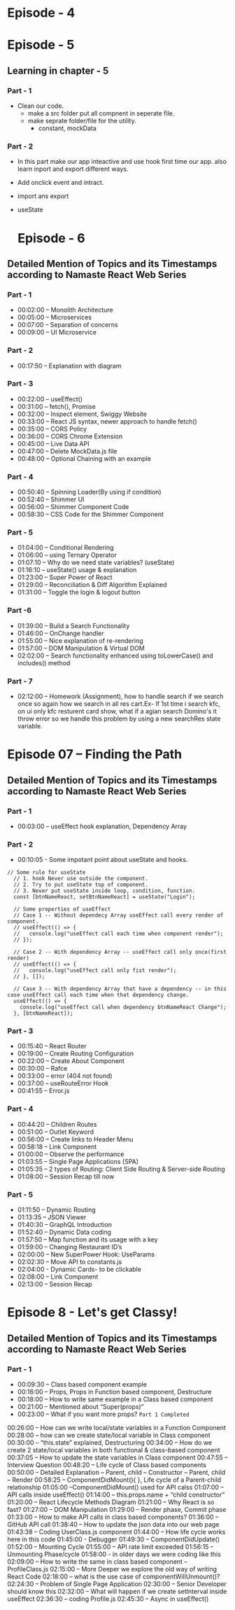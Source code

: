 # Episode - 4

# Episode - 5

## Learning in chapter - 5

### Part - 1

- Clean our code.
  - make a src folder put all compnent in seperate file.
  - make seprate folder/file for the utility.
    - constant, mockData

### Part - 2

- In this part make our app inteactive and use hook first time our app. also learn inport and export different ways.
- Add onclick event and intract.
- import ans export
- useState
  <br>

  # Episode - 6

## Detailed Mention of Topics and its Timestamps according to Namaste React Web Series

### Part - 1

- 00:02:00 – Monolith Architecture
- 00:05:00 – Microservices
- 00:07:00 – Separation of concerns
- 00:09:00 – UI Microservice

### Part - 2

- 00:17:50 – Explanation with diagram

### Part - 3

- 00:22:00 – useEffect()
- 00:31:00 – fetch(), Promise
- 00:32:00 – Inspect element, Swiggy Website
- 00:33:00 – React JS syntax, newer approach to handle fetch()
- 00:35:00 – CORS Policy
- 00:36:00 – CORS Chrome Extension
- 00:45:00 – Live Data API
- 00:47:00 – Delete MockData.js file
- 00:48:00 – Optional Chaining with an example

### Part - 4

- 00:50:40 – Spinning Loader(By using if condition)
- 00:52:40 – Shimmer UI
- 00:56:00 – Shimmer Component Code
- 00:58:30 – CSS Code for the Shimmer Component

### Part - 5

- 01:04:00 – Conditional Rendering
- 01:06:00 – using Ternary Operator
- 01:07:10 – Why do we need state variables? (useState)
- 01:16:10 – useState() usage & explanation
- 01:23:00 – Super Power of React
- 01:29:00 – Reconciliation & Diff Algorithm Explained
- 01:31:00 – Toggle the login & logout button

### Part -6

- 01:39:00 – Build a Search Functionality
- 01:46:00 – OnChange handler
- 01:55:00 – Nice explanation of re-rendering
- 01:57:00 – DOM Manipulation & Virtual DOM
- 02:02:00 – Search functionality enhanced using toLowerCase() and includes() method

### Part - 7

- 02:12:00 – Homework (Assignment), how to handle search if we search once so again how we search in all res
  cart.Ex- If 1st time i search kfc, on ui only kfc resturent card show, what if a agian search Domino's it throw
  error so we handle this problem by using a new searchRes state variable.

# Episode 07 – Finding the Path

## Detailed Mention of Topics and its Timestamps according to Namaste React Web Series

### Part - 1

- 00:03:00 – useEffect hook explanation, Dependency Array

### Part - 2

- 00:10:05 - Some impotant point about useState and hooks.

```JS
// Some rule for useState
  // 1. hook Never use outside the component.
  // 2. Try to put useState top of component.
  // 3. Never put useState inside loop, condition, function.
  const [btnNameReact, setBtnNameReact] = useState("Login");

  // Some properties of useEffect
  // Case 1 -- Without dependecy Array useEffect call every render of component.
  // useEffect(() => {
  //   console.log("useEffect call each time when component render");
  // });

  // Case 2 -- With dependency Array -- useEffect call only once(first render)
  // useEffect(() => {
  //   console.log("useEffect call only fist render");
  // }, []);

  // Case 3 -- With dependency Array that have a dependency -- in this case useEffect call each time when that dependency change.
  useEffect(() => {
    console.log("useEffect call when dependency btnNameReact Change");
  }, [btnNameReact]);
```

### Part - 3

- 00:15:40 – React Router
- 00:19:00 – Create Routing Configuration
- 00:22:00 – Create About Component
- 00:30:00 – Rafce
- 00:33:00 – error (404 not found)
- 00:37:00 – useRouteError Hook
- 00:41:55 – Error.js

### Part - 4

- 00:44:20 – Children Routes
- 00:51:00 – Outlet Keyword
- 00:56:00 – Create links to Header Menu
- 00:58:18 – Link Component
- 01:00:00 – Observe the performance
- 01:03:55 – Single Page Applications (SPA)
- 01:05:35 – 2 types of Routing: Client Side Routing & Server-side Routing
- 01:08:00 – Session Recap till now

### Part - 5

- 01:11:50 – Dynamic Routing
- 01:13:35 – JSON Viewer
- 01:40:30 – GraphQL Introduction
- 01:52:40 – Dynamic Data coding
- 01:57:50 – Map function and its usage with a key
- 01:59:00 – Changing Restaurant ID’s
- 02:00:00 – New SuperPower Hook: UseParams
- 02:02:30 – Move API to constants.js
- 02:04:00 - Dynamic Cards- to be clickable
- 02:08:00 – Link Component
- 02:13:00 – Session Recap

# Episode 8 - Let's get Classy!

## Detailed Mention of Topics and its Timestamps according to Namaste React Web Series

### Part - 1

- 00:09:30 – Class based component example
- 00:16:00 – Props, Props in Function based component, Destructure
- 00:18:00 – How to write same example in a Class based component
- 00:21:00 – Mentioned about “Super(props)”
- 00:23:00 – What if you want more props?
  `Part 1 Completed`

00:26:00 – How can we write local/state variables in a Function Component
00:28:00 – how can we create state/local variable in Class component
00:30:00 – “this.state” explained, Destructuring
00:34:00 – How do we create 2 state/local variables in both functional & class-based component
00:37:05 – How to update the state variables in Class component
00:47:55 – Interview Question
00:48:20 – Life cycle of Class based components
00:50:00 – Detailed Explanation
– Parent, child – Constructor
– Parent, child – Render
00:58:25 – ComponentDidMount(){ }, Life cycle of a Parent-child relationship
01:05:00 –ComponentDidMount() used for API calss
01:07:00 – API calls inside useEffect()
01:14:00 – this.props.name + “child constructor”
01:20:00 – React Lifecycle Methods Diagram
01:21:00 – Why React is so fast?
01:27:00 – DOM Manipulation
01:29:00 – Render phase, Commit phase
01:33:00 – How to make API calls in class based components?
01:36:00 – GitHub API call
01:38:40 – How to update the json data into our web page
01:43:38 – Coding UserClass.js component
01:44:00 – How life cycle works here in this code
01:45:00 - Debugger
01:49:30 – ComponentDidUpdate()
01:52:00 – Mounting Cycle
01:55:00 – API rate limit exceeded
01:56:15 – Unmounting Phase/cycle
01:58:00 - in older days we were coding like this
02:09:00 – How to write the same in class based component – ProfileClass.js
02:15:00 – More Deeper we explore the old way of writing React Code
02:18:00 – what is the use case of componentWillUnmount()?
02:24:30 – Problem of Single Page Application
02:30:00 – Senior Developer should know this
02:32:00 – What will happen if we create setInterval inside useEffect
02:36:30 – coding Profile.js
02:45:30 – Async in useEffect()
